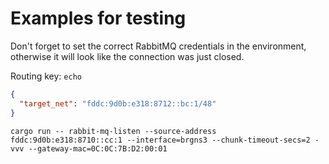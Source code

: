 # Examples for testing

Don't forget to set the correct RabbitMQ credentials in the environment, otherwise it will look like the
connection was just closed.

Routing key: `echo`

```json
{
  "target_net": "fddc:9d0b:e318:8712::bc:1/48"
}
```

`cargo run -- rabbit-mq-listen --source-address fddc:9d0b:e318:8710::cc:1 --interface=brgns3 --chunk-timeout-secs=2 -vvv --gateway-mac=0C:0C:7B:D2:00:01`